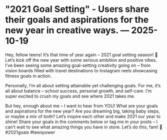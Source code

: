 # "2021 Goal Setting" - Users share their goals and aspirations for the new year in creative ways. — 2025-10-19

Hey, fellow teens! It’s that time of year again – 2021 goal setting season! 🎉 Let’s kick off the new year with some serious ambition and positive vibes. I’ve been seeing some amazing goal-setting creativity going on – from vision boards filled with travel destinations to Instagram reels showcasing fitness goals in action. 

Personally, I’m all about setting attainable yet challenging goals. For me, it’s all about balance – school success, personal growth, and self-care. I’m super excited to crush my goals and see where 2021 takes me. 

But hey, enough about me – I want to hear from YOU! What are your goals and aspirations for the new year? Are you dreaming big, taking baby steps, or maybe a mix of both? Let’s inspire each other and make 2021 our year to shine! Share your goals in the comments below or tag me in your posts – I can’t wait to see what amazing things you have in store. Let’s do this, fam! 💪 #2021goals #teenpower